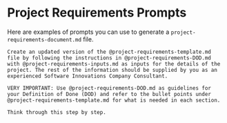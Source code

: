 # Project Requirements Prompts

Here are examples of prompts you can use to generate a `project-requirements-document.md` file.

```
Create an updated version of the @project-requirements-template.md file by following the instructions in @project-requirements-DOD.md with @project-requirements-inputs.md as inputs for the details of the project. The rest of the information should be supplied by you as an experienced Software Innovations Company Consultant.

VERY IMPORTANT: Use @project-requirements-DOD.md as guidelines for your Definition of Done (DOD) and refer to the bullet points under @project-requirements-template.md for what is needed in each section.

Think through this step by step.
```